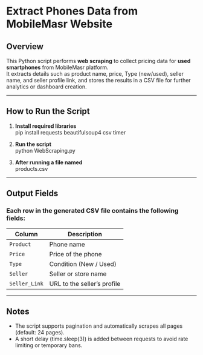 # Extract Phones Data from MobileMasr Website

## Overview
This Python script performs **web scraping** to collect pricing data for **used smartphones** from MobileMasr platform.  
It extracts details such as product name, price, Type (new/used), seller name, and seller profile link,
and stores the results in a CSV file for further analytics or dashboard creation.

---

## How to Run the Script
1. **Install required libraries**  
   pip install requests beautifulsoup4 csv timer

2. **Run the script**  
   python WebScraping.py

3. **After running a file named**  
   products.csv

---

## Output Fields
### Each row in the generated CSV file contains the following fields:
| Column        | Description                 |
| ------------- | --------------------------- |
| `Product`     | Phone name                  |
| `Price`       | Price of the phone          |
| `Type`        | Condition (New / Used)      |
| `Seller`      | Seller or store name        |
| `Seller_Link` | URL to the seller’s profile |

---

## Notes
- The script supports pagination and automatically scrapes all pages (default: 24 pages).  
- A short delay (time.sleep(3)) is added between requests to avoid rate limiting or temporary bans.
